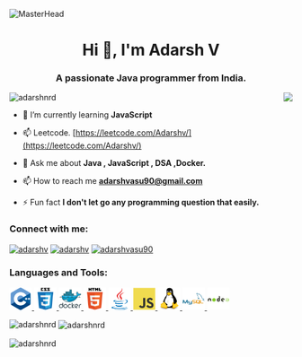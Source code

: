 ![MasterHead](https://1.bp.blogspot.com/-7A4WynwLsMw/XbBpCXG8fHI/AAAAAAAAMt4/uOa1bpLskYgrwGbllhSu2SDj_Mig8SXJQCLcBGAsYHQ/s1600/2000_600px.gif)
<h1 align="center">Hi 👋, I'm Adarsh V</h1>
<h3 align="center">A passionate Java programmer from India.</h3>
<img align ="right" src="https://media.giphy.com/media/qgQUggAC3Pfv687qPC/giphy.gif" >

<p align="left"> <img src="https://komarev.com/ghpvc/?username=adarshnrd&label=Profile%20views&color=0e75b6&style=flat" alt="adarshnrd" /> </p>

- 🌱 I’m currently learning **JavaScript**

- 📫 Leetcode. [https://leetcode.com/Adarshv/](https://leetcode.com/Adarshv/)

- 💬 Ask me about **Java , JavaScript , DSA ,Docker.**

- 📫 How to reach me **adarshvasu90@gmail.com**

- ⚡ Fun fact **I don't let go any programming question that easily.**

<h3 align="left">Connect with me:</h3>
<p align="left">
<a href="https://www.linkedin.com/in/theadarshv/" target="blank"><img align="center" src="https://raw.githubusercontent.com/rahuldkjain/github-profile-readme-generator/master/src/images/icons/Social/linked-in-alt.svg" alt="adarshv" height="30" width="40" /></a>
<a href="https://www.leetcode.com/adarshv" target="blank"><img align="center" src="https://raw.githubusercontent.com/rahuldkjain/github-profile-readme-generator/master/src/images/icons/Social/leet-code.svg" alt="adarshv" height="30" width="40" /></a>
<a href="https://auth.geeksforgeeks.org/user/adarshvasu90" target="blank"><img align="center" src="https://raw.githubusercontent.com/rahuldkjain/github-profile-readme-generator/master/src/images/icons/Social/geeks-for-geeks.svg" alt="adarshvasu90" height="30" width="40" /></a>
</p>

<h3 align="left">Languages and Tools:</h3>
<p align="left"> <a href="https://www.w3schools.com/cpp/" target="_blank" rel="noreferrer"> <img src="https://raw.githubusercontent.com/devicons/devicon/master/icons/cplusplus/cplusplus-original.svg" alt="cplusplus" width="40" height="40"/> </a> <a href="https://www.w3schools.com/css/" target="_blank" rel="noreferrer"> <img src="https://raw.githubusercontent.com/devicons/devicon/master/icons/css3/css3-original-wordmark.svg" alt="css3" width="40" height="40"/> </a> <a href="https://www.docker.com/" target="_blank" rel="noreferrer"> <img src="https://raw.githubusercontent.com/devicons/devicon/master/icons/docker/docker-original-wordmark.svg" alt="docker" width="40" height="40"/> </a> <a href="https://www.w3.org/html/" target="_blank" rel="noreferrer"> <img src="https://raw.githubusercontent.com/devicons/devicon/master/icons/html5/html5-original-wordmark.svg" alt="html5" width="40" height="40"/> </a> <a href="https://www.java.com" target="_blank" rel="noreferrer"> <img src="https://raw.githubusercontent.com/devicons/devicon/master/icons/java/java-original.svg" alt="java" width="40" height="40"/> </a> <a href="https://developer.mozilla.org/en-US/docs/Web/JavaScript" target="_blank" rel="noreferrer"> <img src="https://raw.githubusercontent.com/devicons/devicon/master/icons/javascript/javascript-original.svg" alt="javascript" width="40" height="40"/> </a> <a href="https://www.linux.org/" target="_blank" rel="noreferrer"> <img src="https://raw.githubusercontent.com/devicons/devicon/master/icons/linux/linux-original.svg" alt="linux" width="40" height="40"/> </a> <a href="https://www.mysql.com/" target="_blank" rel="noreferrer"> <img src="https://raw.githubusercontent.com/devicons/devicon/master/icons/mysql/mysql-original-wordmark.svg" alt="mysql" width="40" height="40"/> </a> <a href="https://nodejs.org" target="_blank" rel="noreferrer"> <img src="https://raw.githubusercontent.com/devicons/devicon/master/icons/nodejs/nodejs-original-wordmark.svg" alt="nodejs" width="40" height="40"/> </a> </p>

<p><img align="left" src="https://github-readme-stats.vercel.app/api/top-langs?username=adarshnrd&show_icons=true&locale=en&layout=compact" alt="adarshnrd" /></p>

<p>&nbsp;<img align="center" src="https://github-readme-stats.vercel.app/api?username=adarshnrd&show_icons=true&locale=en" alt="adarshnrd" /></p>

<p><img align="center" src="https://github-readme-streak-stats.herokuapp.com/?user=adarshnrd&" alt="adarshnrd" /></p>
